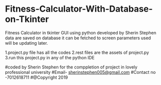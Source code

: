 # Fitness-Calculator-With-Database-on-Tkinter
Fitness Calculator in tkinter GUI using python developed by Sherin Stephen
data are saved on database 
it can be fetched to screen 
parameters used will be updating later.


1.project.py file has all the codes 
2.rest files are the assets of project.py
3.run this project.py in any of the python IDE

#coded by Sherin Stephen for the comppletion of project in lovely professional university
#Email- sherinstephen005@gmail.com
#Contact no -7012618711
#@Copyright 2019
